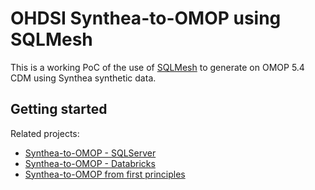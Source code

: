 # OHDSI Synthea-to-OMOP using SQLMesh

This is a working PoC of the use of [SQLMesh](https://sqlmesh.com/) to generate on OMOP 5.4 CDM using Synthea synthetic data.

## Getting started



Related projects:

- [Synthea-to-OMOP - SQLServer](https://github.com/vvcb/dbt-synthea/tree/vc/main)
- [Synthea-to-OMOP - Databricks](https://github.com/vvcb/dbt-synthea/tree/vc/databricks)
- [Synthea-to-OMOP from first principles](https://github.com/OHDSI/dbt-synthea)
